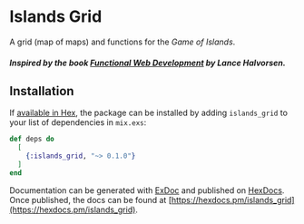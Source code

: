 # Islands Grid

A grid (map of maps) and functions for the _Game of Islands_.

##### Inspired by the book [Functional Web Development](https://pragprog.com/titles/lhelph/functional-web-development-with-elixir-otp-and-phoenix/) by Lance Halvorsen.

## Installation

If [available in Hex](https://hex.pm/docs/publish), the package can be installed
by adding `islands_grid` to your list of dependencies in `mix.exs`:

```elixir
def deps do
  [
    {:islands_grid, "~> 0.1.0"}
  ]
end
```

Documentation can be generated with [ExDoc](https://github.com/elixir-lang/ex_doc)
and published on [HexDocs](https://hexdocs.pm). Once published, the docs can
be found at [https://hexdocs.pm/islands_grid](https://hexdocs.pm/islands_grid).
